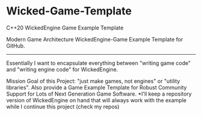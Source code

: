 # Wicked-Game-Template
C++20 WickedEngine Game Example Template

Modern Game Architecture WickedEngine-Game Example Template for GitHub.

------------


  Essentially I want to encapsulate everything between "writing game code" and "writing engine code" for WickedEngine.

Mission Goal of this Project: "just make games, not engines" or "utility libraries". 
Also provide a Game Example Template for Robust Community Support for Lots of Next Generation Game Software.
*I'll keep a repository version of WickedEngine on hand that will always work with the example while I continue this project (check my repos)

